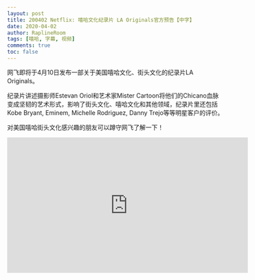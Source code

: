 ```yaml
---
layout: post
title: 200402 Netflix: 嘻哈文化纪录片 LA Originals官方预告【中字】
date: 2020-04-02
author: RaplineRoom
tags: [嘻哈, 字幕, 视频]
comments: true
toc: false
---
```




网飞即将于4月10日发布一部关于美国嘻哈文化、街头文化的纪录片LA Originals。

纪录片讲述摄影师Estevan Oriol和艺术家Mister Cartoon将他们的Chicano血脉变成坚韧的艺术形式，影响了街头文化、嘻哈文化和其他领域，纪录片里还包括Kobe Bryant, Eminem, Michelle Rodriguez, Danny Trejo等等明星客户的评价。

对美国嘻哈街头文化感兴趣的朋友可以蹲守网飞了解一下！

<div class="video-container"><iframe width="560" height="315" src="https://www.youtube.com/embed/ouYQUkL7Ttc" frameborder="0" allow="accelerometer; autoplay; encrypted-media; gyroscope; picture-in-picture" allowfullscreen></iframe></div>

